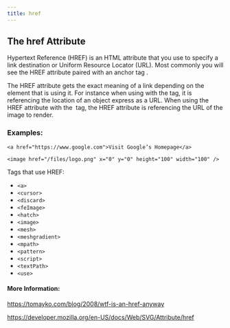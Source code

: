```yaml
---
title: href
---
```

## The href Attribute

Hypertext Reference (HREF) is an HTML attribute that you use to specify a link destination or Uniform Resource Locator (URL). Most commonly you will see the HREF attribute paired with an anchor tag <a>.  

The HREF attribute gets the exact meaning of a link depending on the element that is using it. For instance when using with the <a> tag, it is referencing the location of an object express as a URL. When using the HREF attribute with the <image> tag, the HREF attribute is referencing the URL of the image to render.

### Examples:

`<a href="https://www.google.com">Visit Google’s Homepage</a>`

`<image href="/files/logo.png" x="0" y="0" height="100" width="100" />`

Tags that use HREF:

* `<a>`
* `<cursor>`
* `<discard>`
* `<feImage>`
* `<hatch>`
* `<image>`
* `<mesh>`
* `<meshgradient>`
* `<mpath>`
* `<pattern>`
* `<script>`
* `<textPath>`
* `<use>`


#### More Information:
https://tomayko.com/blog/2008/wtf-is-an-href-anyway

https://developer.mozilla.org/en-US/docs/Web/SVG/Attribute/href

